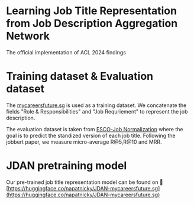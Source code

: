 # Learning Job Title Representation from Job Description Aggregation Network
The official implementation of ACL 2024 findings 



# Training dataset & Evaluation dataset


The [mycareersfuture.sg](https://github.com/WING-NUS/JD2Skills-BERT-XMLC/tree/main) is used as a training dataset. We concatenate the fields "Role & Responsibilities" and "Job Requriement" to represent the job description.



The evaluation dataset is taken from [ESCO-Job Normalization](https://github.com/jensjorisdecorte/JobBERT-evaluation-dataset) where the goal is to predict the standized version of each job title. Following the jobbert paper, we measure micro-average R@5,R@10 and MRR.

# JDAN pretraining model
Our pre-trained job title representation model can be found on 🤗 [https://huggingface.co/napatnicky/JDAN-mycareersfuture.sg](https://huggingface.co/napatnicky/JDAN-mycareersfuture.sg)
